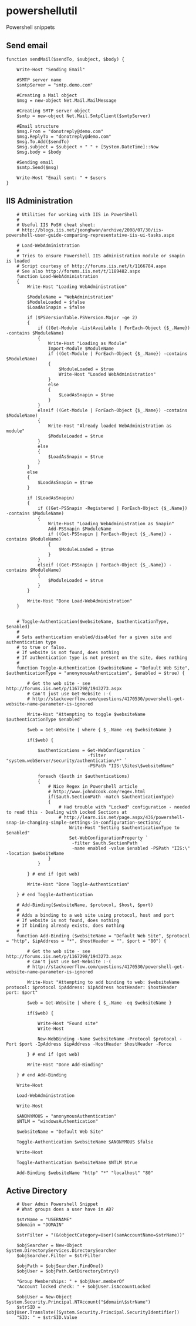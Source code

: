 # powershellutil
Powershell snippets

## Send email
    function sendMail($sendTo, $subject, $body) {

        Write-Host "Sending Email"

        #SMTP server name
        $smtpServer = "smtp.demo.com"

        #Creating a Mail object
        $msg = new-object Net.Mail.MailMessage

        #Creating SMTP server object
        $smtp = new-object Net.Mail.SmtpClient($smtpServer)

        #Email structure 
        $msg.From = "donotreply@demo.com"
        $msg.ReplyTo = "donotreply@demo.com"
        $msg.To.Add($sendTo)
        $msg.subject = $subject + " " + [System.DateTime]::Now
        $msg.body = $body

        #Sending email 
        $smtp.Send($msg)
  
        Write-Host "Email sent: " + $users
    }

## IIS Administration

		# Utilities for working with IIS in PowerShell
		#
		# Useful IIS PoSH cheat sheet:
		# http://blogs.iis.net/jeonghwan/archive/2008/07/30/iis-powershell-user-guide-comparing-representative-iis-ui-tasks.aspx

		# Load-WebAdministration
		#
		# Tries to ensure Powershell IIS administration module or snapin is loaded
		# Script courtesy of http://forums.iis.net/t/1166784.aspx
		# See also http://forums.iis.net/t/1189482.aspx
		function Load-WebAdministration
		{
			Write-Host "Loading WebAdministration"
			
			$ModuleName = "WebAdministration"
			$ModuleLoaded = $false
			$LoadAsSnapin = $false

			if ($PSVersionTable.PSVersion.Major -ge 2)
			{
				if ((Get-Module -ListAvailable | ForEach-Object {$_.Name}) -contains $ModuleName)
				{
					Write-Host "Loading as Module"
					Import-Module $ModuleName
					if ((Get-Module | ForEach-Object {$_.Name}) -contains $ModuleName)
					{
						$ModuleLoaded = $true
						Write-Host "Loaded WebAdministration"
					}
					else
					{
						$LoadAsSnapin = $true
					}
				}
				elseif ((Get-Module | ForEach-Object {$_.Name}) -contains $ModuleName)
				{
					Write-Host "Already loaded WebAdministration as module"
					$ModuleLoaded = $true
				}
				else
				{
					$LoadAsSnapin = $true
				}
			}
			else
			{
				$LoadAsSnapin = $true
			}

			if ($LoadAsSnapin)
			{
				if ((Get-PSSnapin -Registered | ForEach-Object {$_.Name}) -contains $ModuleName)
				{
					Write-Host "Loading WebAdministration as Snapin"
					Add-PSSnapin $ModuleName
					if ((Get-PSSnapin | ForEach-Object {$_.Name}) -contains $ModuleName)
					{
						$ModuleLoaded = $true
					}
				}
				elseif ((Get-PSSnapin | ForEach-Object {$_.Name}) -contains $ModuleName)
				{
					$ModuleLoaded = $true
				}
			}
			
			Write-Host "Done Load-WebAdministration"
		}


		# Toggle-Authentication($websiteName, $authenticationType, $enabled)
		#
		# Sets authentication enabled/disabled for a given site and authentication type
		# to true or false.
		# If website is not found, does nothing
		# If authentication type is not present on the site, does nothing
		#
		function Toggle-Authentication ($websiteName = "Default Web Site", $authenticationType = "anonymousAuthentication", $enabled = $true) {
			
			# Get the web site - see http://forums.iis.net/p/1167298/1943273.aspx
			# Can't just use Get-Website :-(
			# http://stackoverflow.com/questions/4170530/powershell-get-website-name-parameter-is-ignored

			Write-Host "Attempting to toggle $websiteName $authenticationType $enabled"

			$web = Get-Website | where { $_.Name -eq $websiteName }
			
			if($web) {

				$authentications = Get-WebConfiguration `
								   -filter "system.webServer/security/authentication/*" `
								   -PSPath "IIS:\Sites\$websiteName"

				foreach ($auth in $authentications)
				{
					# Nice Regex in Powershell article
					# http://www.johndcook.com/regex.html
					if($auth.SectionPath -match $authenticationType)
					{
						# Had trouble with "Locked" configuration - needed to read this - Dealing with Locked Sections at
						# http://learn.iis.net/page.aspx/436/powershell-snap-in-changing-simple-settings-in-configuration-sections/
							Write-Host "Setting $authenticationType to $enabled"
							Set-WebConfigurationProperty `
							 -filter $auth.SectionPath `
							 -name enabled -value $enabled -PSPath "IIS:\" -location $websiteName
					}
				}
				
			} # end if (get web)
			
			Write-Host "Done Toggle-Authentication"

		} # end Toggle-Authentication

		# Add-Binding($websiteName, $protocol, $host, $port)
		#
		# Adds a binding to a web site using protocol, host and port
		# If website is not found, does nothing
		# If binding already exists, does nothing
		#
		function Add-Binding ($websiteName = "Default Web Site", $protocol = "http", $ipAddress = "*", $hostHeader = "", $port = "80") {
			
			# Get the web site - see http://forums.iis.net/p/1167298/1943273.aspx
			# Can't just use Get-Website :-(
			# http://stackoverflow.com/questions/4170530/powershell-get-website-name-parameter-is-ignored

			Write-Host "Attempting to add binding to web: $websiteName protocol: $protocol ipAddress: $ipAddress hostHeader: $hostHeader port: $port"

			$web = Get-Website | where { $_.Name -eq $websiteName }
			
			if($web) {

				Write-Host "Found site"
				Write-Host
							
				New-WebBinding -Name $websiteName -Protocol $protocol -Port $port -IpAddress $ipAddress -HostHeader $hostHeader -Force
					   
			} # end if (get web)
			
			Write-Host "Done Add-Binding"

		} # end Add-Binding

		Write-Host

		Load-WebAdministration

		Write-Host

		$ANONYMOUS = "anonymousAuthentication"
		$NTLM = "windowsAuthentication"

		$websiteName = "Default Web Site"

		Toggle-Authentication $websiteName $ANONYMOUS $false

		Write-Host

		Toggle-Authentication $websiteName $NTLM $true

		Add-Binding $websiteName "http" "*" "localhost" "80"

## Active Directory

		# User Admin Powershell Snippet
		# What groups does a user have in AD?

		$strName = "USERNAME"
		$domain = "DOMAIN"

		$strFilter = "(&(objectCategory=User)(samAccountName=$strName))"

		$objSearcher = New-Object System.DirectoryServices.DirectorySearcher
		$objSearcher.Filter = $strFilter

		$objPath = $objSearcher.FindOne()
		$objUser = $objPath.GetDirectoryEntry()

		"Group Memberships: " + $objUser.memberOf
		"Account locked check: " + $objUser.isAccountLocked

		$objUser = New-Object System.Security.Principal.NTAccount("$domain\$strName")
		$strSID = $objUser.Translate([System.Security.Principal.SecurityIdentifier])
		"SID: " + $strSID.Value
